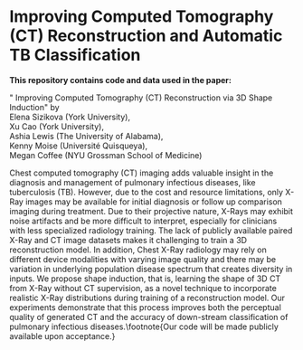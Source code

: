 #  Improving Computed Tomography (CT) Reconstruction and Automatic TB Classification

**This repository contains code and data used in the paper:**

" Improving Computed Tomography (CT) Reconstruction via 3D Shape Induction" by \
Elena Sizikova (York University),  \
Xu Cao (York University),  \
Ashia Lewis (The University of Alabama),  \
Kenny Moise (Université Quisqueya), \
Megan Coffee (NYU Grossman School of Medicine)

Chest computed tomography (CT) imaging adds valuable insight in the diagnosis and management of pulmonary infectious diseases, like tuberculosis (TB). However, due to the cost and resource limitations, only X-Ray images may be available for initial diagnosis or follow up comparison imaging during treatment. Due to their projective nature, X-Rays may exhibit noise artifacts and be more difficult to interpret, especially for clinicians with less specialized radiology training. The lack of publicly available paired X-Ray and CT image datasets makes it challenging to train a 3D reconstruction model. In addition, Chest X-Ray radiology may rely on different device modalities with varying image quality and there may be variation in underlying population disease spectrum that creates diversity in inputs. We propose shape induction, that is, learning the shape of 3D CT from X-Ray without CT supervision, as a novel technique to incorporate realistic X-Ray distributions during training of a reconstruction model. Our experiments demonstrate that this process improves both the perceptual quality of generated CT and the accuracy of down-stream classification of pulmonary infectious diseases.\footnote{Our code will be made publicly available upon acceptance.} 

